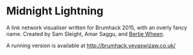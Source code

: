 # Midnight Lightning
A link network visualiser written for Brumhack 2015, with an overly fancy name.
Created by Sam Sleight, Amar Saggu, and [Bertie Wheen](https://github.com/Duta).

A running version is available at http://brumhack.yeyaswizaw.co.uk/
